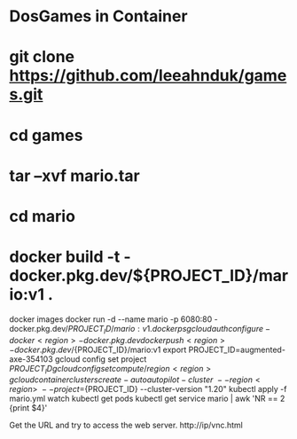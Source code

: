 # DosGames in Container
# git clone https://github.com/leeahnduk/games.git
# cd games
# tar –xvf mario.tar
# cd mario 
# docker build -t <region>-docker.pkg.dev/${PROJECT_ID}/mario:v1 . 
  docker images
  docker run -d --name mario -p 6080:80 <region>-docker.pkg.dev/${PROJECT_ID}/mario:v1 .
  docker ps
  gcloud auth configure-docker <region>-docker.pkg.dev
  docker push <region>-docker.pkg.dev/${PROJECT_ID}/mario:v1
  export PROJECT_ID=augmented-axe-354103
gcloud config set project $PROJECT_ID
gcloud config set compute/region <region>
  gcloud container clusters create-auto autopilot-cluster \
    --region <region> \
    --project=${PROJECT_ID} --cluster-version "1.20"
  kubectl apply -f mario.yml
watch kubectl get pods 
kubectl get service mario | awk 'NR == 2 {print $4}'

Get the URL and try to access the web server.
http://ip/vnc.html



  
